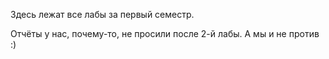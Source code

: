 Здесь лежат все лабы за первый семестр.

Отчёты у нас, почему-то, не просили после 2-й лабы. А мы и не против :)
